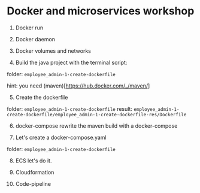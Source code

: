 # Docker and microservices workshop

1. Docker run

2. Docker daemon 

3. Docker volumes and networks

4. Build the java project with the terminal script:

folder: `employee_admin-1-create-dockerfile`

hint: you need (maven)[https://hub.docker.com/_/maven/]

5. Create the dockerfile

folder: `employee_admin-1-create-dockerfile`
result: `employee_admin-1-create-dockerfile/employee_admin-1-create-dockerfile-res/Dockerfile`

6. docker-compose rewrite the maven build with a docker-compose

7. Let's create a docker-compose.yaml 

folder: `employee_admin-1-create-dockerfile`

8. ECS let's do it.

9. Cloudformation 

10. Code-pipeline
